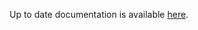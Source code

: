 <!-- DO NOT EDIT THIS FILE MANUALLY -->
<!-- Please read https://github.com/linuxserver/docker-baseimage-kasmvnc/blob/fedora39/.github/CONTRIBUTING.md -->
Up to date documentation is available [here](https://github.com/linuxserver/docker-baseimage-kasmvnc/blob/master/README.md).
